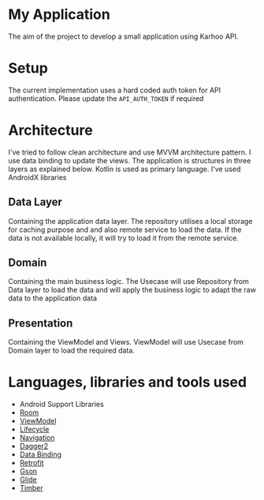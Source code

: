 # My Application
The aim of the project to develop a small application using Karhoo API.

# Setup
The current implementation uses a hard coded auth token for API authentication. Please update the `API_AUTH_TOKEN`
if required

# Architecture
I've tried to follow clean architecture and use MVVM architecture pattern. I use data binding to update the views. 
The application is structures in three layers as explained below. Kotlin is used as primary language. I've used AndroidX libraries 

## Data Layer
Containing the application data layer. The repository utilises a local storage for caching purpose and and also remote service to load the data. 
If the data is not available locally, it will try to load it from the remote service. 

## Domain
Containing the main business logic. The Usecase will use Repository from Data layer to load the data and will apply the
business logic to adapt the raw data to the application data 

## Presentation
Containing the ViewModel and Views. ViewModel will use Usecase from Domain layer to load the required data.

# Languages, libraries and tools used

* Android Support Libraries
* [Room](https://developer.android.com/topic/libraries/architecture/room) 
* [ViewModel](https://developer.android.com/topic/libraries/architecture/viewmodel)
* [Lifecycle](https://developer.android.com/jetpack/androidx/releases/lifecycle)
* [Navigation](https://developer.android.com/guide/navigation)
* [Dagger2](https://google.github.io/dagger/)
* [Data Binding](https://developer.android.com/topic/libraries/data-binding)
* [Retrofit](http://square.github.io/retrofit/)
* [Gson](https://github.com/google/gson)
* [Glide](https://github.com/bumptech/glide)
* [Timber](https://github.com/JakeWharton/timber)
